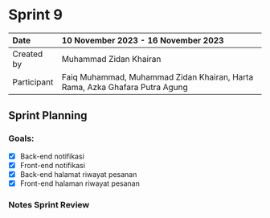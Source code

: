 # Sprint 9

|Date|10 November 2023 - 16 November 2023|
| :- | :- |
|Created by|Muhammad Zidan Khairan|
|Participant|Faiq Muhammad, Muhammad Zidan Khairan, Harta Rama, Azka Ghafara Putra Agung|
## Sprint Planning
### Goals:
- [x] Back-end notifikasi
- [x] Front-end notifikasi
- [x] Back-end halamat riwayat pesanan
- [x] Front-end halaman riwayat pesanan

### Notes Sprint Review


